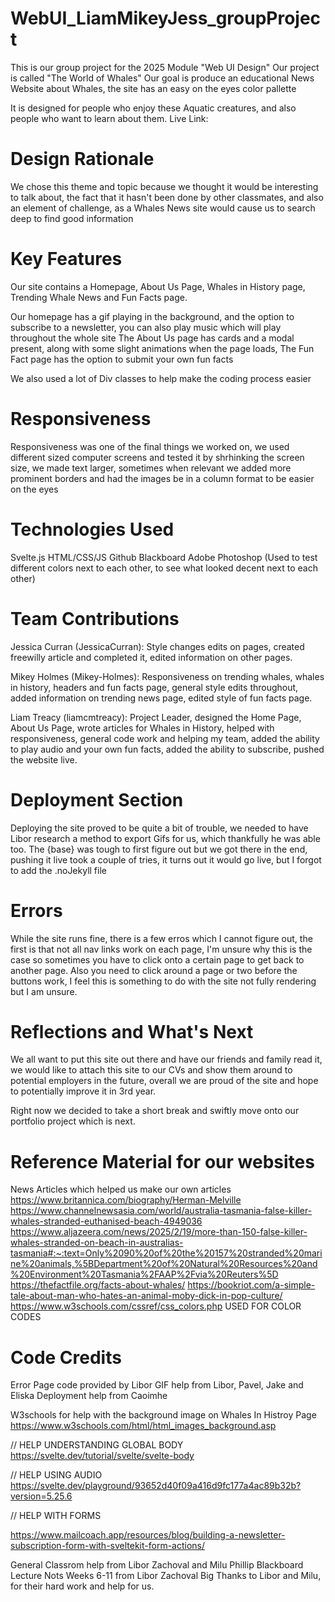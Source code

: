 # WebUI_LiamMikeyJess_groupProject
This is our group project for the 2025 Module "Web UI Design"
Our project is called "The World of Whales"
Our goal is produce an educational News Website about Whales, the site has an easy on the eyes color pallette

It is designed for people who enjoy these Aquatic creatures, and also people who want to learn about them.
Live Link: 

# Design Rationale
We chose this theme and topic because we thought it would be interesting to talk about, the fact that it hasn't been done by other classmates, and also an element of challenge, as a Whales News site would cause us to search deep to find good information

# Key Features

Our site contains a Homepage, About Us Page, Whales in History page, Trending Whale News and Fun Facts page.

Our homepage has a gif playing in the background, and the option to subscribe to a newsletter, you can also play music which will play throughout the whole site
The About Us page has cards and a modal present, along with some slight animations when the page loads, 
The Fun Fact page has the option to submit your own fun facts

We also used a lot of Div classes to help make the coding process easier

# Responsiveness 

Responsiveness was one of the final things we worked on, we used different sized computer screens and tested it by shrhinking the screen size, we made text larger, sometimes when relevant we added more prominent borders and had the images be in a column format to be easier on the eyes

# Technologies Used

Svelte.js
HTML/CSS/JS
Github
Blackboard
Adobe Photoshop (Used to test different colors next to each other, to see what looked decent next to each other)

# Team Contributions

Jessica Curran (JessicaCurran): Style changes edits on pages, created freewilly article and completed it, edited information on other pages.

Mikey Holmes (Mikey-Holmes): Responsiveness on trending whales, whales in history, headers and fun facts page, general style edits throughout, added information on trending news page, edited style of fun facts page.

Liam Treacy (liamcmtreacy): Project Leader, designed the Home Page, About Us Page, wrote articles for Whales in History, helped with responsiveness, general code work and helping my team, added the ability to play audio and your own fun facts, added the ability to subscribe, pushed the website live.

# Deployment Section

Deploying the site proved to be quite a bit of trouble, we needed to have Libor research a method to export Gifs for us, which thankfully he was able too. The {base} was tough to first figure out but we got there in the end, pushing it live took a couple of tries, it turns out it would go live, but I forgot to add the .noJekyll file

# Errors

While the site runs fine, there is a few erros which I cannot figure out, the first is that not all nav links work on each page, I'm unsure why this is the case so sometimes you have to click onto a certain page to get back to another page. Also you need to click around a page or two before the buttons work, I feel this is something to do with the site not fully rendering but I am unsure.

# Reflections and What's Next

We all want to put this site out there and have our friends and family read it, we would like to attach this site to our CVs and show them around to potential employers in the future, overall we are proud of the site and hope to potentially improve it in 3rd year.

Right now we decided to take a short break and swiftly move onto our portfolio project which is next.

# Reference Material for our websites

News Articles which helped us make our own articles 
https://www.britannica.com/biography/Herman-Melville
https://www.channelnewsasia.com/world/australia-tasmania-false-killer-whales-stranded-euthanised-beach-4949036
https://www.aljazeera.com/news/2025/2/19/more-than-150-false-killer-whales-stranded-on-beach-in-australias-tasmania#:~:text=Only%2090%20of%20the%20157%20stranded%20marine%20animals,%5BDepartment%20of%20Natural%20Resources%20and%20Environment%20Tasmania%2FAAP%2Fvia%20Reuters%5D
https://thefactfile.org/facts-about-whales/
https://bookriot.com/a-simple-tale-about-man-who-hates-an-animal-moby-dick-in-pop-culture/
https://www.w3schools.com/cssref/css_colors.php
USED FOR COLOR CODES

# Code Credits
Error Page code provided by Libor
GIF help from Libor, Pavel, Jake and Eliska
Deployment help from Caoimhe

W3schools for help with the background image on Whales In Histroy Page
https://www.w3schools.com/html/html_images_background.asp

// HELP UNDERSTANDING GLOBAL BODY
https://svelte.dev/tutorial/svelte/svelte-body

// HELP USING AUDIO
https://svelte.dev/playground/93652d40f09a416d9fc177a4ac89b32b?version=5.25.6

// HELP WITH FORMS

https://www.mailcoach.app/resources/blog/building-a-newsletter-subscription-form-with-sveltekit-form-actions/

General Classrom help from Libor Zachoval and Milu Phillip
Blackboard Lecture Nots Weeks 6-11 from Libor Zachoval
Big Thanks to Libor and Milu, for their hard work and help for us.
